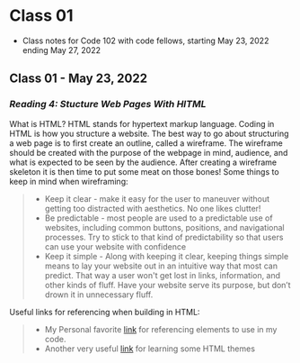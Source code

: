 
# Class 01
* Class notes for Code 102 with code fellows, starting May 23, 2022 ending May 27, 2022
## Class 01 - May 23, 2022
### *Reading 4: Stucture Web Pages With HITML*

What is HTML? HTML stands for hypertext markup language. Coding in HTML is how you structure a website. The best way to go about structuring a web page is to first create an outline, called a wireframe. The wireframe should be created with the purpose of the webpage in mind, audience, and what is expected to be seen by the audience. After creating a wireframe skeleton it is then time to put some meat on those bones! Some things to keep in mind when wireframing:

> * Keep it clear - make it easy for the user to maneuver without getting too distracted with aesthetics. No one likes clutter!
> * Be predictable - most people are used to a predictable use of websites, including common buttons, positions, and navigational processes. Try to stick to that kind of predictability so that users can use your website with confidence
> * Keep it simple - Along with keeping it clear, keeping things simple means to lay your website out in an intuitive way that most can predict. That way a user won't get lost in links, information, and other kinds of fluff. Have your website serve its purpose, but don’t drown it in unnecessary fluff.

Useful links for referencing when building in HTML:

> * My Personal favorite [link](https://developer.mozilla.org/en-US/docs/Web/HTML/Element) for referencing elements to use in my code.
> * Another very useful [link](https://developer.mozilla.org/en-US/docs/Web/HTML) for learning some HTML themes